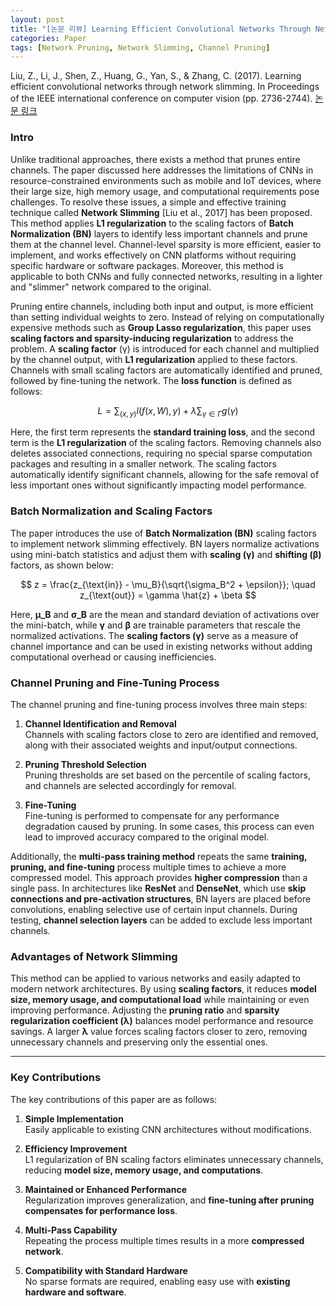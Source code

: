```yaml
---
layout: post
title: "[논문 리뷰] Learning Efficient Convolutional Networks Through Network Slimming"
categories: Paper
tags: [Network Pruning, Network Slimming, Channel Pruning]
---
```


Liu, Z., Li, J., Shen, Z., Huang, G., Yan, S., & Zhang, C. (2017). Learning efficient convolutional networks through network slimming. In Proceedings of the IEEE international conference on computer vision (pp. 2736-2744). [논문 링크](https://openaccess.thecvf.com/content_iccv_2017/html/Liu_Learning_Efficient_Convolutional_ICCV_2017_paper.html
)

### Intro

Unlike traditional approaches, there exists a method that prunes entire channels. The paper discussed here addresses the limitations of CNNs in resource-constrained environments such as mobile and IoT devices, where their large size, high memory usage, and computational requirements pose challenges. To resolve these issues, a simple and effective training technique called **Network Slimming** [Liu et al., 2017] has been proposed. This method applies **L1 regularization** to the scaling factors of **Batch Normalization (BN)** layers to identify less important channels and prune them at the channel level. Channel-level sparsity is more efficient, easier to implement, and works effectively on CNN platforms without requiring specific hardware or software packages. Moreover, this method is applicable to both CNNs and fully connected networks, resulting in a lighter and "slimmer" network compared to the original.

Pruning entire channels, including both input and output, is more efficient than setting individual weights to zero. Instead of relying on computationally expensive methods such as **Group Lasso regularization**, this paper uses **scaling factors and sparsity-inducing regularization** to address the problem. A **scaling factor** (γ) is introduced for each channel and multiplied by the channel output, with **L1 regularization** applied to these factors. Channels with small scaling factors are automatically identified and pruned, followed by fine-tuning the network. The **loss function** is defined as follows:

$$
L = \sum_{(x, y)} l(f(x, W), y) + \lambda \sum_{\gamma \in \Gamma} g(\gamma)
$$

Here, the first term represents the **standard training loss**, and the second term is the **L1 regularization** of the scaling factors. Removing channels also deletes associated connections, requiring no special sparse computation packages and resulting in a smaller network. The scaling factors automatically identify significant channels, allowing for the safe removal of less important ones without significantly impacting model performance.

### **Batch Normalization and Scaling Factors**
The paper introduces the use of **Batch Normalization (BN)** scaling factors to implement network slimming effectively. BN layers normalize activations using mini-batch statistics and adjust them with **scaling (γ)** and **shifting (β)** factors, as shown below:

$$
z = \frac{z_{\text{in}} - \mu_B}{\sqrt{\sigma_B^2 + \epsilon}}; \quad z_{\text{out}} = \gamma \hat{z} + \beta
$$

Here, **μ_B** and **σ_B** are the mean and standard deviation of activations over the mini-batch, while **γ** and **β** are trainable parameters that rescale the normalized activations. The **scaling factors (γ)** serve as a measure of channel importance and can be used in existing networks without adding computational overhead or causing inefficiencies.

### **Channel Pruning and Fine-Tuning Process**
The channel pruning and fine-tuning process involves three main steps:

1. **Channel Identification and Removal**  
   Channels with scaling factors close to zero are identified and removed, along with their associated weights and input/output connections.

2. **Pruning Threshold Selection**  
   Pruning thresholds are set based on the percentile of scaling factors, and channels are selected accordingly for removal.

3. **Fine-Tuning**  
   Fine-tuning is performed to compensate for any performance degradation caused by pruning. In some cases, this process can even lead to improved accuracy compared to the original model.

Additionally, the **multi-pass training method** repeats the same **training, pruning, and fine-tuning** process multiple times to achieve a more compressed model. This approach provides **higher compression** than a single pass. In architectures like **ResNet** and **DenseNet**, which use **skip connections and pre-activation structures**, BN layers are placed before convolutions, enabling selective use of certain input channels. During testing, **channel selection layers** can be added to exclude less important channels.

### **Advantages of Network Slimming**
This method can be applied to various networks and easily adapted to modern network architectures. By using **scaling factors**, it reduces **model size, memory usage, and computational load** while maintaining or even improving performance. Adjusting the **pruning ratio** and **sparsity regularization coefficient (λ)** balances model performance and resource savings. A larger **λ** value forces scaling factors closer to zero, removing unnecessary channels and preserving only the essential ones.

---

### **Key Contributions**
The key contributions of this paper are as follows:

1. **Simple Implementation**  
   Easily applicable to existing CNN architectures without modifications.

2. **Efficiency Improvement**  
   L1 regularization of BN scaling factors eliminates unnecessary channels, reducing **model size, memory usage, and computations**.

3. **Maintained or Enhanced Performance**  
   Regularization improves generalization, and **fine-tuning after pruning compensates for performance loss**.

4. **Multi-Pass Capability**  
   Repeating the process multiple times results in a more **compressed network**.

5. **Compatibility with Standard Hardware**  
   No sparse formats are required, enabling easy use with **existing hardware and software**.

